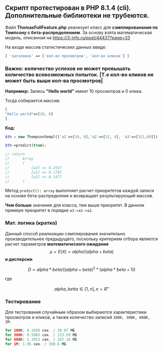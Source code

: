 ## Скрипт протестирован в PHP 8.1.4 (cli). Дополнительные библиотеки не трубеются.

Файл **ThomasFullFeature.php** реализует класс для **сэмплированания по Томпсону с бета-распределением**. За основу взята математическая модель, описанная на https://3-info.ru/post/44437?page=33


На входе массив статистических данных ввиде:

```php
[ 'заголовок' => ['кол-во просмотров', 'кол-во кликов'] ]
```
### Важно: количество успехов не может превышать количество всевозможных попыток. |Т.e кол-во кликов не может быть выше кол-ва просмотров|

**Например:** Запись **"Hello world"** имеет 10 просмотров и 0 клика. 

Тогда собирается массив:

```php
[
"Hello world"=>[10, 0]
]
```

**Код:**

```php
$th = new ThompsonSempl(['a1'=>[10, 0],'a2'=>[32, 4], 'a3'=>[321,80]]);

$th->predict(true);

// return
//      Array
//      (
//          [a3] => 0.2547
//          [a1] => 0.1755
//          [a2] => 0.1477
//      )
```

Метод `predict(): array` выполняет расчет приоритетов каждой записи на основе бета-распределния и возвращает результирующий массив.

**Чем больше** значение для класса, тем выше приоритет. В данном примере преоритет в порядке `a3->a1->a2`.

### Мат. логика (кратко)

Данный способ реализации сэмплирования значительно производительнее предыдущего, поскольку критерием отбора является расчет параметров **математического ожидания**
$$μ=E(X) = alpha/(alpha+beta)$$
**и дисперсии**

$$ D = alpha * beta/((alpha+beta)^2*(alpha*beta+1))$$

где

$$alpha,betta ∈ [1,n], n=R^+$$

### Тестирование

Для тестрования случайным образом выбираются характеристики просмотров и кликов, а также количество записей `100К, 300К, 600К, 1M.`

```php
for 100K: 0.1958 сек. / 39.87 МБ
for 300K: 0.5983 сек. / 123.59 МБ
for 600K: 1.1853 сек. / 247.16 МБ
for 1M: 1.95 сек. / 390.6 МБ
```
